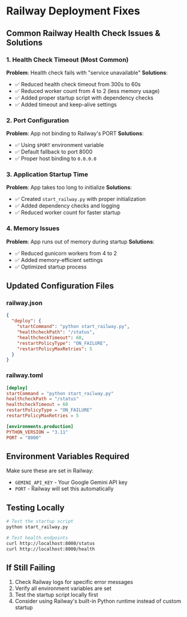 # Railway Deployment Fixes

## Common Railway Health Check Issues & Solutions

### 1. **Health Check Timeout (Most Common)**
**Problem**: Health check fails with "service unavailable"
**Solutions**:
- ✅ Reduced health check timeout from 300s to 60s
- ✅ Reduced worker count from 4 to 2 (less memory usage)
- ✅ Added proper startup script with dependency checks
- ✅ Added timeout and keep-alive settings

### 2. **Port Configuration**
**Problem**: App not binding to Railway's PORT
**Solutions**:
- ✅ Using `$PORT` environment variable
- ✅ Default fallback to port 8000
- ✅ Proper host binding to `0.0.0.0`

### 3. **Application Startup Time**
**Problem**: App takes too long to initialize
**Solutions**:
- ✅ Created `start_railway.py` with proper initialization
- ✅ Added dependency checks and logging
- ✅ Reduced worker count for faster startup

### 4. **Memory Issues**
**Problem**: App runs out of memory during startup
**Solutions**:
- ✅ Reduced gunicorn workers from 4 to 2
- ✅ Added memory-efficient settings
- ✅ Optimized startup process

## Updated Configuration Files

### railway.json
```json
{
  "deploy": {
    "startCommand": "python start_railway.py",
    "healthcheckPath": "/status",
    "healthcheckTimeout": 60,
    "restartPolicyType": "ON_FAILURE",
    "restartPolicyMaxRetries": 5
  }
}
```

### railway.toml
```toml
[deploy]
startCommand = "python start_railway.py"
healthcheckPath = "/status"
healthcheckTimeout = 60
restartPolicyType = "ON_FAILURE"
restartPolicyMaxRetries = 5

[environments.production]
PYTHON_VERSION = "3.11"
PORT = "8000"
```

## Environment Variables Required
Make sure these are set in Railway:
- `GEMINI_API_KEY` - Your Google Gemini API key
- `PORT` - Railway will set this automatically

## Testing Locally
```bash
# Test the startup script
python start_railway.py

# Test health endpoints
curl http://localhost:8000/status
curl http://localhost:8000/health
```

## If Still Failing
1. Check Railway logs for specific error messages
2. Verify all environment variables are set
3. Test the startup script locally first
4. Consider using Railway's built-in Python runtime instead of custom startup
